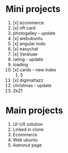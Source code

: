 # Mini projects

1. [x] ecommerce
1. [x] nft card
1. photogalley - update
1. [x] webubuntu
1. [x] angular todo
1. [x] easychat
1. [x] Varaluae
1. rating - update
1. loading
1. [x] cards - new index
    1. 5
1. [x] digimattazz
1. christmas - update
1. 2k21

# Main projects

1. UI-UX solution
1. Linked in clone
1. Ecommerce
1. Web ubuntu
1. Astronut page
